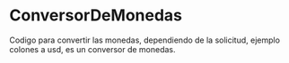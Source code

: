 # ConversorDeMonedas
Codigo para convertir las monedas, dependiendo de la solicitud, ejemplo colones a usd, es un conversor de monedas.
